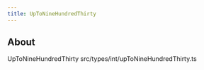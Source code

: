 ```yaml
---
title: UpToNineHundredThirty
---
```


## About

UpToNineHundredThirty src/types/int/upToNineHundredThirty.ts
